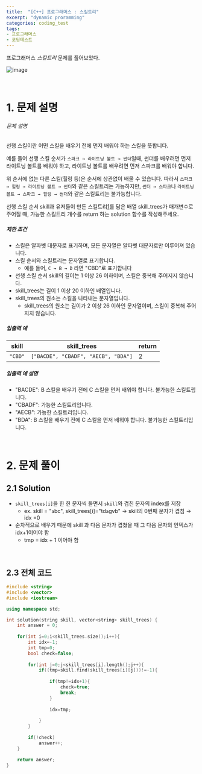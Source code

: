 ```yaml
---
title:  "[C++] 프로그래머스 : 스킬트리"
excerpt: "dynamic proramming"
categories: coding_test
tags: 
- 프로그래머스
- 코딩테스트
---
```

프로그래머스 *스킬트리*  문제를 풀어보았다.

![image](https://user-images.githubusercontent.com/37764581/110339821-ef534580-806b-11eb-93cc-723fde4fabde.png)

<br>

# 1. 문제 설명

###### 문제 설명

선행 스킬이란 어떤 스킬을 배우기 전에 먼저 배워야 하는 스킬을 뜻합니다.

예를 들어 선행 스킬 순서가 `스파크 → 라이트닝 볼트 → 썬더`일때, 썬더를 배우려면 먼저 라이트닝 볼트를 배워야 하고, 라이트닝 볼트를 배우려면 먼저 스파크를 배워야 합니다.

위 순서에 없는 다른 스킬(힐링 등)은 순서에 상관없이 배울 수 있습니다. 따라서 `스파크 → 힐링 → 라이트닝 볼트 → 썬더`와 같은 스킬트리는 가능하지만, `썬더 → 스파크`나 `라이트닝 볼트 → 스파크 → 힐링 → 썬더`와 같은 스킬트리는 불가능합니다.

선행 스킬 순서 skill과 유저들이 만든 스킬트리[1](https://programmers.co.kr/learn/courses/30/lessons/49993#fn1)를 담은 배열 skill_trees가 매개변수로 주어질 때, 가능한 스킬트리 개수를 return 하는 solution 함수를 작성해주세요.

##### 제한 조건

- 스킬은 알파벳 대문자로 표기하며, 모든 문자열은 알파벳 대문자로만 이루어져 있습니다.
- 스킬 순서와 스킬트리는 문자열로 표기합니다.
  - 예를 들어, `C → B → D` 라면 "CBD"로 표기합니다
- 선행 스킬 순서 skill의 길이는 1 이상 26 이하이며, 스킬은 중복해 주어지지 않습니다.
- skill_trees는 길이 1 이상 20 이하인 배열입니다.
- skill_trees의 원소는 스킬을 나타내는 문자열입니다.
  - skill_trees의 원소는 길이가 2 이상 26 이하인 문자열이며, 스킬이 중복해 주어지지 않습니다.

##### 입출력 예


| skill   | skill_trees                         | return |
| --------- | ------------------------------------- | -------- |
| `"CBD"` | `["BACDE", "CBADF", "AECB", "BDA"]` | 2      |

##### 입출력 예 설명

- "BACDE": B 스킬을 배우기 전에 C 스킬을 먼저 배워야 합니다. 불가능한 스킬트립니다.
- "CBADF": 가능한 스킬트리입니다.
- "AECB": 가능한 스킬트리입니다.
- "BDA": B 스킬을 배우기 전에 C 스킬을 먼저 배워야 합니다. 불가능한 스킬트리입니다.

<br>

# 2. 문제 풀이

## 2.1 Solution

+ `skill_trees[i]`을 한 한 문자씩 돌면서 `skill`와 겹친 문자의 index를 저장
  + ex. skill = "`a`bc", skill_trees[i]="td`a`gvb" → skill의 0번째 문자가 겹침 → idx =0
+ 순차적으로 배우기 때문에 skill 과 다음 문자가 겹쳤을 때 그 다음 문자의 인덱스가 idx+1이어야 함
  + tmp = idx + 1 이어야 함

<br>

## 2.3 전체 코드

```cpp
#include <string>
#include <vector>
#include <iostream>

using namespace std;

int solution(string skill, vector<string> skill_trees) {
    int answer = 0;
  
    for(int i=0;i<skill_trees.size();i++){
        int idx=-1;
        int tmp=0;
        bool check=false;
    
        for(int j=0;j<skill_trees[i].length();j++){
            if((tmp=skill.find(skill_trees[i][j]))!=-1){
            
                if(tmp!=idx+1){ 
                    check=true;
                    break;
                }
            
                idx=tmp;
            
            } 
        }
    
        if(!check)
            answer++;
    }
  
    return answer;
}
```

<br>
